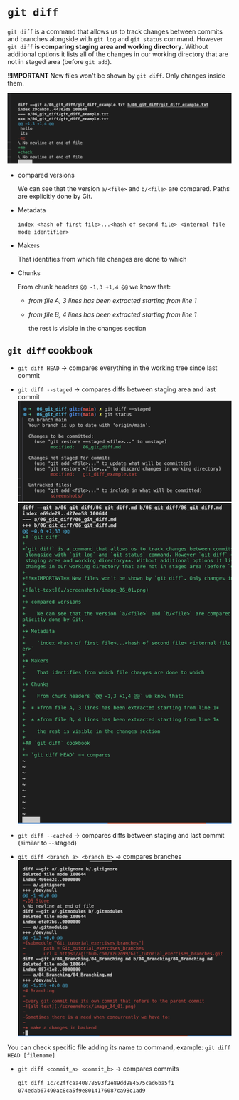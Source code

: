 # `git diff`

`git diff` is a command that allows us to track changes between commits and branches alongside with `git log` and `git status` command. However `git diff` **is comparing staging area and working directory**. Without additional options it lists all of the changes in our working directory that are not in staged area (before `git add`).

!!**IMPORTANT** New files won't be shown by `git diff`. Only changes inside them.

![alt-text](./screenshots/image_06_01.png)

* compared versions

    We can see that the version `a/<file>` and `b/<file>` are compared. Paths are explicitly done by Git.

* Metadata

    `index <hash of first file>...<hash of second file> <internal file mode identifier>`

* Makers

    That identifies from which file changes are done to which

* Chunks

    From chunk headers `@@ -1,3 +1,4 @@` we know that:

  * *from file A, 3 lines has been extracted starting from line 1*

  * *from file B, 4 lines has been extracted starting from line 1*

    the rest is visible in the changes section

## `git diff` cookbook

* `git diff HEAD` -> compares everything in the working tree since last commit

* `git diff --staged` -> compares diffs between staging area and last commit
![alt-text](./screenshots/image_06_02.png)
![alt-text](./screenshots/image_06_03.png)

* `git diff --cached` -> compares diffs between staging and last commit (similar to --staged)

* `git diff <branch_a> <branch_b>` -> compares branches
![alt-text](./screenshots/image_06_04.png)

You can check specific file adding its name to command, example:
`git diff HEAD [filename]`

* `git diff <commit_a> <commit_b>` -> compares commits

    `git diff 1c7c2ffcaa40878593f2e89dd984575cad6ba5f1 074edab67490ac8ca5f9e8014176087ca98c1ad9`
